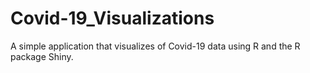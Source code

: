 # Covid-19_Visualizations
A simple application that visualizes of Covid-19 data using R and the R package Shiny.
